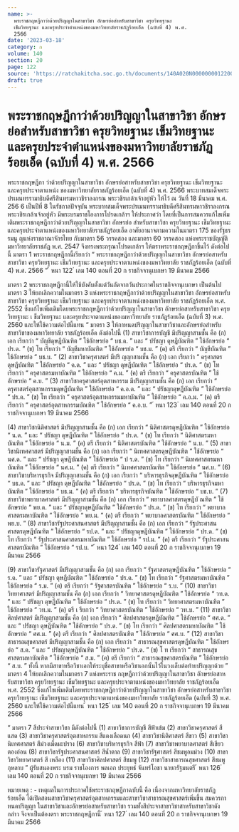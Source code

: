 ```yaml
---
name: >-
  พระราชกฤษฎีกาว่าด้วยปริญญาในสาขาวิชา อักษรย่อสำหรับสาขาวิชา ครุยวิทยฐานะ
  เข็มวิทยฐานะ และครุยประจำตำแหน่งของมหาวิทยาลัยราชภัฏร้อยเอ็ด (ฉบับที่ 4) พ.ศ.
  2566
date: '2023-03-18'
category: ก
volume: 140
section: 20
page: 122
source: 'https://ratchakitcha.soc.go.th/documents/140A020N0000000012200.pdf'
draft: true
---
```


# พระราชกฤษฎีกาว่าด้วยปริญญาในสาขาวิชา อักษรย่อสำหรับสาขาวิชา ครุยวิทยฐานะ เข็มวิทยฐานะ และครุยประจำตำแหน่งของมหาวิทยาลัยราชภัฏร้อยเอ็ด (ฉบับที่ 4) พ.ศ. 2566

พระราชกฤษฎีกา ว่าด้วยปริญญาในสาขาวิชา อักษรย่อสาหรับสาขาวิชา ครุยวิทยฐานะ เข็มวิทยฐานะ และครุยประจาตาแหน่ง ของมหาวิทยาลัยราชภัฏร้อยเอ็ด (ฉบับที่ 4) พ.ศ. 2566 พระบาทสมเด็จพระปรเมนทรรามาธิบดีศรีสินทรมหาวชิราลงกรณ พระวชิรเกล้าเจ้าอยู่หัว ให้ไว้ ณ วันที่ 18 มีนาคม พ.ศ. 256 6 เป็นปีที่ 8 ในรัชกาลปัจจุบัน พระบาทสมเด็จพระปรเมนทรรามาธิบดีศรีสินทรมหาวชิราลงกรณ พระวชิรเกล้าเจ้าอยู่หัว มีพระบรมราชโองการโปรดเกล้าฯ ให้ประกาศว่า โดยที่เป็นการสมควรแก้ไขเพิ่มเติมพระราชกฤษฎีกาว่าด้วยปริญญาในสาขาวิชา อักษรย่อ สำหรับสาขาวิชา ครุยวิทยฐานะ เข็มวิทยฐานะ และครุยประจำตาแหน่งของมหาวิทยาลัยราชภัฏร้อยเอ็ด อาศัยอานาจตามความในมาตรา 175 ของรัฐธรรมนู ญแห่งราชอาณาจักรไทย กับมาตรา 56 วรรคสอง และมาตรา 60 วรรคสอง แห่งพระราชบัญญัติมหาวิทยาลัยราชภัฏ พ.ศ. 2547 จึงทรงพระกรุณาโปรดเกล้าฯ ให้ตราพระราชกฤษฎีกาขึ้นไว้ ดังต่อไปนี้ มาตรา 1 พระราชกฤษฎีกานี้เรียกว่า “ พระราชกฤษฎีกาว่าด้วยปริญญาในสาขาวิชา อักษรย่อสาหรับสาขาวิชา ครุยวิทยฐานะ เข็มวิทยฐานะ และครุยประจาตาแหน่งของมหาวิทยาลัย ราชภัฏร้อยเอ็ด (ฉบับที่ 4) พ.ศ. 2566 ” ้ หนา 122 ่ เลม 140 ตอนที่ 20 ก ราชกิจจานุเบกษา 19 มีนาคม 2566

มาตรา 2 พระราชกฤษฎีกานี้ให้ใช้บังคับตั้งแต่วันถัดจากวันประกาศในราชกิจจานุเบกษา เป็นต้นไป มาตรา 3 ให้ยกเลิกความในมาตรา 3 แห่งพระราชกฤษฎีกาว่าด้วยปริญญาในสาขาวิชา อักษรย่อสาหรับสาขาวิชา ครุยวิทยฐานะ เข็มวิทยฐานะ และครุยประจาตาแหน่งของมหาวิทยาลัย ราชภัฏร้อยเอ็ด พ.ศ. 2552 ซึ่งแก้ไขเพิ่มเติมโดยพระราชกฤษฎีกาว่าด้วยปริญญาในสาขาวิชา อักษรย่อสาหรับสาขาวิชา ครุยวิทยฐานะ เ ข็มวิทยฐานะ และครุยประจาตาแหน่งของมหาวิทยาลัย ราชภัฏร้อยเอ็ด (ฉบับที่ 3) พ.ศ. 2560 และให้ใช้ความต่อไปนี้แทน “ มาตรา 3 ให้กาหนดปริญญาในสาขาวิชาและอักษรย่อสำหรับสาขาวิชาของมหาวิทยาลัย ราชภัฏร้อยเอ็ด ดังต่อไปนี้ (1) สาขาวิชาการบัญชี มีปริญญาสามชั้น คือ (ก) เอก เรียกว่า “ บัญชีดุษฎีบัณฑิต ” ใช้อักษรย่อ “ บช.ด. ” และ “ ปรัชญา ดุษฎีบัณฑิต ” ใช้อักษรย่อ “ ปร.ด. ” (ข) โท เรียกว่า “ บัญชีมหาบัณฑิต ” ใช้อักษรย่อ “ บช.ม. ” (ค) ตรี เรียกว่า “ บัญชีบัณฑิต ” ใช้อักษรย่อ “ บช.บ. ” (2) สาขาวิชาครุศาสตร์ มีปริ ญญาสามชั้น คือ (ก) เอก เรียกว่า “ ครุศาสตรดุษฎีบัณฑิต ” ใช้อักษรย่อ “ ค.ด. ” และ “ ปรัชญา ดุษฎีบัณฑิต ” ใช้อักษรย่อ “ ปร.ด. ” (ข) โท เรียกว่า “ ครุศาสตรมหาบัณฑิต ” ใช้อักษรย่อ “ ค.ม. ” (ค) ตรี เรียกว่า “ ครุศาสตรบัณฑิต ” ใช้อักษรย่อ “ ค.บ. ” (3) สาขาวิชาครุศาสตร์อุตสาหกรรม มีปริญญาสามชั้น คือ (ก) เอก เรียกว่า “ ครุศาสตร์อุตสาหกรรมดุษฎีบัณฑิต ” ใช้อักษรย่อ “ ค.อ.ด. ” และ “ ปรัชญาดุษฎีบัณฑิต ” ใช้อักษรย่อ “ ปร.ด. ” (ข) โท เรียกว่า “ ครุศาสตร์อุตสาหกรรมมหาบัณฑิต ” ใช้อักษรย่อ “ ค.อ.ม. ” (ค) ตรี เรียกว่า “ ครุศาสตร์อุตสาหกรรมบัณฑิต ” ใช้อักษรย่อ “ ค.อ.บ. ” ้ หนา 123 ่ เลม 140 ตอนที่ 20 ก ราชกิจจานุเบกษา 19 มีนาคม 2566

(4) สาขาวิชานิติศาสตร์ มีปริญญาสามชั้น คือ (ก) เอก เรียกว่า “ นิติศาสตรดุษฎีบัณฑิต ” ใช้อักษรย่อ “ น.ด. ” และ “ ปรัชญา ดุษฎีบัณฑิต ” ใช้อักษรย่อ “ ปร.ด. ” (ข) โท เรียกว่า “ นิติศาสตรมหาบัณฑิต ” ใช้อักษรย่อ “ น.ม. ” (ค) ตรี เรียกว่า “ นิติศาสตรบัณฑิต ” ใช้อักษรย่อ “ น.บ. ” (5) สาขาวิชานิเทศศาสตร์ มีปริญญาสามชั้น คือ (ก) เอก เรียกว่า “ นิเทศศาสตรดุษฎีบัณฑิต ” ใช้อักษรย่อ “ นศ.ด. ” และ “ ปรัชญา ดุษฎีบัณฑิต ” ใช้อักษรย่อ “ ป ร.ด. ” (ข) โท เรียกว่า “ นิเทศศาสตรมหาบัณฑิต ” ใช้อักษรย่อ “ นศ.ม. ” (ค) ตรี เรียกว่า “ นิเทศศาสตรบัณฑิต ” ใช้อักษรย่อ “ นศ.บ. ” (6) สาขาวิชาบริหารธุรกิจ มีปริญญาสามชั้น คือ (ก) เอก เรียกว่า “ บริหารธุรกิจดุษฎีบัณฑิต ” ใช้อักษรย่อ “ บธ.ด. ” และ “ ปรัชญา ดุษฎีบัณฑิต ” ใช้อักษรย่อ “ ปร.ด. ” (ข) โท เรียกว่า “ บริหารธุรกิจมหาบัณฑิต ” ใช้อักษรย่อ “ บธ.ม. ” (ค) ตรี เรียกว่า “ บริหารธุรกิจบัณฑิต ” ใช้อักษรย่อ “ บธ.บ. ” (7) สาขาวิชาพยาบาลศาสตร์ มีปริญญาสามชั้น คือ (ก) เอก เรียกว่า “ พยาบาลศาสตรดุษฎีบั ณฑิต ” ใช้อักษรย่อ “ พย.ด. ” และ “ ปรัชญาดุษฎีบัณฑิต ” ใช้อักษรย่อ “ ปร.ด. ” (ข) โท เรียกว่า “ พยาบาลศาสตรมหาบัณฑิต ” ใช้อักษรย่อ “ พย.ม. ” (ค) ตรี เรียกว่า “ พยาบาลศาสตรบัณฑิต ” ใช้อักษรย่อ “ พย.บ. ” (8) สาขาวิชารัฐประศาสนศาสตร์ มีปริญญาสามชั้น คือ (ก) เอก เรียกว่า “ รัฐประศาสนศาสตรดุษฎีบัณฑิต ” ใช้อักษรย่อ “ รป.ด. ” และ “ ปรัชญาดุษฎีบัณฑิต ” ใช้อักษรย่อ “ ปร.ด. ” (ข) โท เรียกว่า “ รัฐประศาสนศาสตรมหาบัณฑิต ” ใช้อักษรย่อ “ รป.ม. ” (ค) ตรี เรียกว่า “ รัฐประศาสนศาสตรบัณฑิต ” ใช้อักษรย่อ “ รป.บ. ” ้ หนา 124 ่ เลม 140 ตอนที่ 20 ก ราชกิจจานุเบกษา 19 มีนาคม 2566

(9) สาขาวิชารัฐศาสตร์ มีปริญญาสามชั้น คือ (ก) เอก เรียกว่า “ รัฐศาสตรดุษฎีบัณฑิต ” ใช้อักษรย่อ “ ร.ด. ” และ “ ปรัชญา ดุษฎีบัณฑิต ” ใช้อักษรย่อ “ ปร.ด. ” (ข) โท เรียกว่า “ รัฐศาสตรมหาบัณฑิต ” ใช้อักษรย่อ “ ร.ม. ” (ค) ตรี เรียกว่า “ รัฐศาสตรบัณฑิต ” ใช้อักษรย่อ “ ร.บ. ” (10) สาขาวิชาวิทยาศาสตร์ มีปริญญาสามชั้น คือ (ก) เอก เรียกว่า “ วิทยาศาสตรดุษฎีบัณฑิต ” ใช้อักษรย่อ “ วท.ด. ” และ “ ปรัชญา ดุษฎีบัณฑิต ” ใช้อักษรย่อ “ ปร.ด. ” (ข) โท เรียกว่า “ วิทยาศาสตรมหาบัณฑิต ” ใช้อักษรย่อ “ วท.ม. ” (ค) ตรี เ รียกว่า “ วิทยาศาสตรบัณฑิต ” ใช้อักษรย่อ “ วท.บ. ” (11) สาขาวิชาศิลปศาสตร์ มีปริญญาสามชั้น คือ (ก) เอก เรียกว่า “ ศิลปศาสตรดุษฎีบัณฑิต ” ใช้อักษรย่อ “ ศศ.ด. ” และ “ ปรัชญา ดุษฎีบัณฑิต ” ใช้อักษรย่อ “ ปร.ด. ” (ข) โท เรียกว่า “ ศิลปศาสตรมหาบัณฑิต ” ใช้อักษรย่อ “ ศศ.ม. ” (ค) ตรี เรียกว่า “ ศิลปศาสตรบัณฑิต ” ใช้อักษรย่อ “ ศศ.บ. ” (12) สาขาวิชาสาธารณสุขศาสตร์ มีปริญญาสามชั้น คือ (ก) เอก เรียกว่า “ สาธารณสุขศาสตรดุษฎีบัณฑิต ” ใช้อักษรย่อ “ ส.ด. ” และ “ ปรัชญาดุษฎีบัณฑิต ” ใช้อักษรย่อ “ ปร.ด. ” (ข) โ ท เรียกว่า “ สาธารณสุขศาสตรมหาบัณฑิต ” ใช้อักษรย่อ “ ส.ม. ” (ค) ตรี เรียกว่า “ สาธารณสุขศาสตรบัณฑิต ” ใช้อักษรย่อ “ ส.บ. ” ทั้งนี้ หากมีสาขาหรือวิชาเอกให้ระบุชื่อสาขาหรือวิชาเอกนั้นไว้ในวงเล็บต่อท้ายปริญญาด้วย ” มาตรา 4 ให้ยกเลิกความในมาตรา 7 แห่งพระราช กฤษฎีกาว่าด้วยปริญญาในสาขาวิชา อักษรย่อสาหรับสาขาวิชา ครุยวิทยฐานะ เข็มวิทยฐานะ และครุยประจาตาแหน่งของมหาวิทยาลัย ราชภัฏร้อยเอ็ด พ.ศ. 2552 ซึ่งแก้ไขเพิ่มเติมโดยพระราชกฤษฎีกาว่าด้วยปริญญาในสาขาวิชา อักษรย่อสาหรับสาขาวิชา ครุยวิทยฐานะ เข็มวิทยฐานะ และครุยประจาตาแหน่งของมหาวิทยาลัย ราชภัฏร้อยเอ็ด (ฉบับที่ 3) พ.ศ. 2560 และให้ใช้ความต่อไปนี้แทน ้ หนา 125 ่ เลม 140 ตอนที่ 20 ก ราชกิจจานุเบกษา 19 มีนาคม 2566

“ มาตรา 7 สีประจำสาขาวิชา มีดังต่อไปนี้ (1) สาขาวิชาการบัญชี สีฟ้าเข้ม (2) สาขาวิชาครุศาสตร์ สีแสด (3) สาขาวิชาครุศาสตร์อุตสาหกรรม สีแดงเลือดนก (4) สาขาวิชานิติศาสตร์ สีขาว (5) สาขาวิชานิเทศศาสตร์ สีม่วงเม็ดมะปราง (6) สาขาวิชาบริหารธุรกิจ สีฟ้า (7) สาขาวิชาพยาบาลศาสตร์ สีเขียวตองอ่อน (8) สาขาวิชารัฐประศาสนศาสตร์ สีน้ำตาล (9) สาขาวิชารัฐศาสตร์ สีชมพูอมม่วง (10) สาขาวิชาวิทยาศาสตร์ สี เหลือง (11) สาขาวิชาศิลปศาสตร์ สีชมพู (12) สาขาวิชาสาธารณสุขศาสตร์ สีชมพูกุหลาบ ” ผู้รับสนองพระ บรม ราชโองการ พลเอก ประยุทธ์ จันทร์โอชา นายกรัฐมนตรี ้ หนา 126 ่ เลม 140 ตอนที่ 20 ก ราชกิจจานุเบกษา 19 มีนาคม 2566

หมายเหตุ : - เหตุผลในการประกาศใช้พระราชกฤษฎีกาฉบับนี้ คือ เนื่องจากมหาวิทยาลัยราชภัฏร้อยเอ็ด ได้เปิดสอนสาขาวิชาครุศาสตร์อุตสาหกรรมและสาขาวิชาสาธารณสุขศาสตร์เพิ่มขึ้น สมควรกาหนดปริญญา ในสาขาวิชาและอักษรย่อสาหรับสาขาวิชา รวมทั้งสีประจาสาขาวิชาสาหรับสาขาวิชาดังกล่าว จึงจาเป็นต้องตรา พระราชกฤษฎีกานี้ ้ หนา 127 ่ เลม 140 ตอนที่ 20 ก ราชกิจจานุเบกษา 19 มีนาคม 2566
